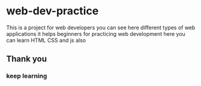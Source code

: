 # web-dev-practice
This is a project for web developers you can see here different types of web applications 
it helps beginners for  practicing web development 
here you  can learn HTML CSS and js also 
##  Thank you 
### keep learning 
